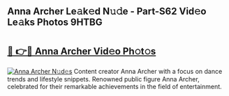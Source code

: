 ## Anna Archer Le𝚊k𝚎d N𝚞𝚍e - Part-S62 Vid𝚎o Le𝚊ks Photos 9HTBG

# <h2><a href="http://fbetigu.evod.top/?m=Anna+Archer">🔗 👉🔴 Anna Archer Vid𝚎o Ph𝚘t𝚘s</a></h2>

[![Anna Archer N𝚞d𝚎s](https://i.imgur.com/8V9OHl7.gif)](http://fbetigu.evod.top/?m=Anna+Archer)
Content creator Anna Archer with a focus on dance trends and lifestyle snippets. Renowned public figure Anna Archer, celebrated for their remarkable achievements in the field of entertainment. 
